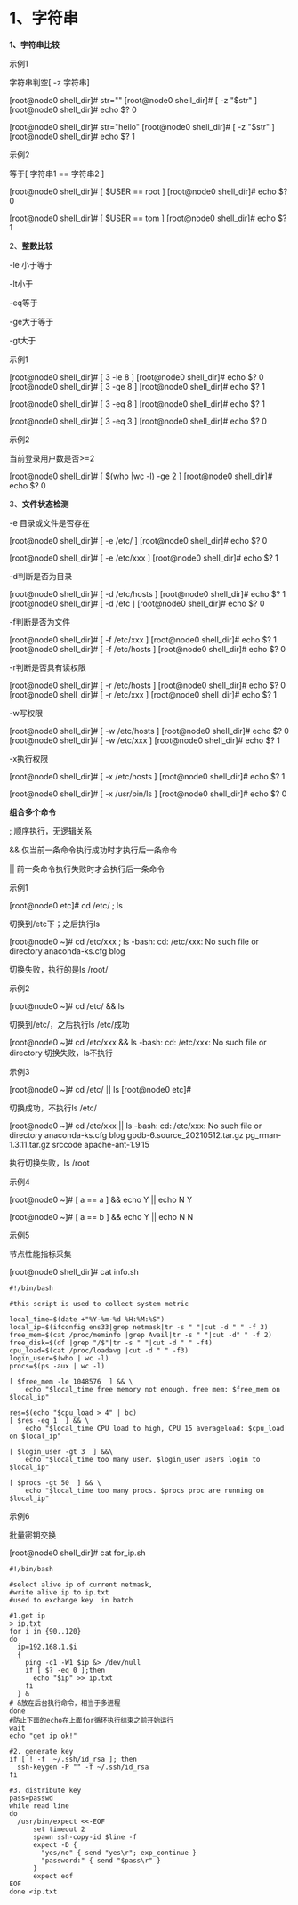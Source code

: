 # 1、字符串

**1、字符串比较**

示例1

字符串判空[ -z 字符串]

[root@node0 shell_dir]# str=""
[root@node0 shell_dir]# [ -z "$str" ]
[root@node0 shell_dir]# echo $?
0

[root@node0 shell_dir]# str="hello"
[root@node0 shell_dir]# [ -z "$str" ]
[root@node0 shell_dir]# echo $?
1

示例2

等于[ 字符串1 == 字符串2 ]

[root@node0 shell_dir]# [ $USER == root ]
[root@node0 shell_dir]# echo $?
0

[root@node0 shell_dir]# [ $USER == tom ]
[root@node0 shell_dir]# echo $?
1



2、**整数比较**

-le 小于等于

-lt小于

-eq等于

-ge大于等于

-gt大于



示例1

[root@node0 shell_dir]# [ 3 -le 8 ]
[root@node0 shell_dir]# echo $?
0
[root@node0 shell_dir]# [ 3 -ge 8 ]
[root@node0 shell_dir]# echo $?
1

[root@node0 shell_dir]# [ 3 -eq 8 ]
[root@node0 shell_dir]# echo $?
1

[root@node0 shell_dir]# [ 3 -eq 3 ]
[root@node0 shell_dir]# echo $?
0

示例2

当前登录用户数是否>=2

[root@node0 shell_dir]# [ $(who |wc -l) -ge 2 ]
[root@node0 shell_dir]# echo $?
0



3、**文件状态检测**

-e 目录或文件是否存在

[root@node0 shell_dir]# [ -e /etc/ ]
[root@node0 shell_dir]# echo $?
0

[root@node0 shell_dir]# [ -e /etc/xxx ]
[root@node0 shell_dir]# echo $?
1

-d判断是否为目录

[root@node0 shell_dir]# [ -d /etc/hosts ]
[root@node0 shell_dir]# echo $?
1
[root@node0 shell_dir]# [ -d /etc ]
[root@node0 shell_dir]# echo $?
0

-f判断是否为文件

[root@node0 shell_dir]# [ -f /etc/xxx ]
[root@node0 shell_dir]# echo $?
1
[root@node0 shell_dir]# [ -f /etc/hosts ]
[root@node0 shell_dir]# echo $?
0

-r判断是否具有读权限

[root@node0 shell_dir]# [ -r /etc/hosts ]
[root@node0 shell_dir]# echo $?
0
[root@node0 shell_dir]# [ -r /etc/xxx ]
[root@node0 shell_dir]# echo $?
1

-w写权限

[root@node0 shell_dir]# [ -w /etc/hosts ]
[root@node0 shell_dir]# echo $?
0
[root@node0 shell_dir]# [ -w /etc/xxx ]
[root@node0 shell_dir]# echo $?
1

-x执行权限

[root@node0 shell_dir]# [ -x /etc/hosts ]
[root@node0 shell_dir]# echo $?
1

[root@node0 shell_dir]# [ -x /usr/bin/ls ]
[root@node0 shell_dir]# echo $?
0



**组合多个命令**

; 顺序执行，无逻辑关系

&& 仅当前一条命令执行成功时才执行后一条命令

|| 前一条命令执行失败时才会执行后一条命令



示例1

[root@node0 etc]# cd /etc/ ; ls

切换到/etc下；之后执行ls

[root@node0 ~]# cd /etc/xxx ; ls
-bash: cd: /etc/xxx: No such file or directory
anaconda-ks.cfg               blog 

切换失败，执行的是ls /root/        

示例2

[root@node0 ~]# cd /etc/ && ls

切换到/etc/，之后执行ls /etc/成功

[root@node0 ~]# cd /etc/xxx && ls
-bash: cd: /etc/xxx: No such file or directory
切换失败，ls不执行

示例3

[root@node0 ~]# cd /etc/ || ls
[root@node0 etc]# 

切换成功，不执行ls /etc/

[root@node0 ~]# cd /etc/xxx || ls
-bash: cd: /etc/xxx: No such file or directory
anaconda-ks.cfg               blog         gpdb-6.source_20210512.tar.gz  pg_rman-1.3.11.tar.gz  srccode
apache-ant-1.9.15 

执行切换失败，ls /root

示例4

[root@node0 ~]# [ a == a ] && echo Y || echo N
Y

[root@node0 ~]# [ a == b ] && echo Y || echo N
N

示例5

节点性能指标采集

[root@node0 shell_dir]# cat info.sh 

```
#!/bin/bash

#this script is used to collect system metric

local_time=$(date +"%Y-%m-%d %H:%M:%S")
local_ip=$(ifconfig ens33|grep netmask|tr -s " "|cut -d " " -f 3)
free_mem=$(cat /proc/meminfo |grep Avail|tr -s " "|cut -d" " -f 2)
free_disk=$(df |grep "/$"|tr -s " "|cut -d " " -f4)
cpu_load=$(cat /proc/loadavg |cut -d " " -f3)
login_user=$(who | wc -l)
procs=$(ps -aux | wc -l)

[ $free_mem -le 1048576  ] && \
    echo "$local_time free memory not enough. free mem: $free_mem on $local_ip"

res=$(echo "$cpu_load > 4" | bc)
[ $res -eq 1  ] && \
    echo "$local_time CPU load to high, CPU 15 averageload: $cpu_load on $local_ip" 

[ $login_user -gt 3  ] &&\
    echo "$local_time too many user. $login_user users login to $local_ip" 

[ $procs -gt 50  ] && \
    echo "$local_time too many procs. $procs proc are running on $local_ip"
```

示例6

批量密钥交换

[root@node0 shell_dir]# cat for_ip.sh 

```
#!/bin/bash

#select alive ip of current netmask,
#write alive ip to ip.txt
#used to exchange key  in batch

#1.get ip
> ip.txt
for i in {90..120}
do
  ip=192.168.1.$i
  {
    ping -c1 -W1 $ip &> /dev/null
    if [ $? -eq 0 ];then
      echo "$ip" >> ip.txt
    fi
  } & 
# &放在后台执行命令，相当于多进程
done
#防止下面的echo在上面for循环执行结束之前开始运行
wait
echo "get ip ok!"

#2. generate key
if [ ! -f  ~/.ssh/id_rsa ]; then
  ssh-keygen -P "" -f ~/.ssh/id_rsa 
fi

#3. distribute key
pass=passwd
while read line
do
  /usr/bin/expect <<-EOF
      set timeout 2 
      spawn ssh-copy-id $line -f
      expect -D {
        "yes/no" { send "yes\r"; exp_continue }
        "password:" { send "$pass\r" }
      }
      expect eof
EOF
done <ip.txt
```


